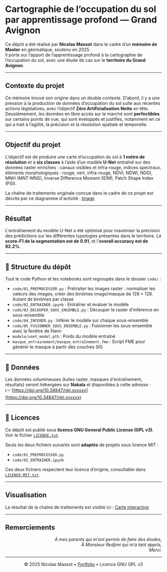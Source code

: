 # Cartographie de l’occupation du sol par apprentissage profond — Grand Avignon

Ce dépôt a été réalisé par **Nicolas Massot** dans le cadre d’un **mémoire de Master** en géomatique, soutenu en 2025.  
Il porte sur l’apport de l’apprentissage profond à la cartographie de l’occupation du sol, avec une étude de cas sur le **territoire du Grand Avignon**.

---

## Contexte du projet 

Ce mémoire trouve son origine dans un double contexte. D’abord, il y a une pression à la production de données d’occupation du sol suite aux récentes actions législatives, avec l’objectif **Zéro Artificialisation Nette** en tête. Deuxièmement, les données en libre accès sur le marché sont **perfectibles** sur certains points de vue, qui sont éveloppés et justifiés, notamment en ce qui a trait à l’agilité, la précision et la résolution spatiale et temporelle.

---

## Objectif du projet

L’objectif est de produire une carte d’occupation du sol à **1 mètre de résolution** et à **six classes** à l’aide d’un modèle **U-Net** entraîné sur des données raster enrichies : canaux visibles et infra-rouge, indices spectraux, éléments morphologiques : rouge, vert, infra-rouge, NDVI, NDWI, NDGI, MNH (MNT-MNS), Inverse Difference Moment (IDM), Patch Shape Index (PSI). 

La chaîne de traitements originale concue dans le cadre de ce projet est décrite par ce diagramme d'activité :
[Image](https://github.com/user-attachments/assets/020fd19a-ec61-4bad-b679-75ba160eb240)

---

## Résultat 

L'entraînement du modèle U-Net a été optimisé pour maximiser la précision des prédictions sur les différentes typologies présentes dans le territoire. Le **score-F1 de la segmentation est de 0.91**, et l'**overall accuracy est de 92.2%**.


---

## 📁 Structure du dépôt

Tout le code Python et les notebooks sont regroupés dans le dossier `code/` :
- `code/01_PREPROCESSER.py` : Prétraiter les images raster : normaliser les valeurs des images, créer des binômes image/masque de 128 × 128. Autant de binômes par classe
- `code/02_ENTRAINER.ipynb` : Entraîner et évaluer le modèle
- `code/03_DECOUPER_SOUS_ENSEMBLE.py` : Découper le raster d'inférence en sous-ensemble
- `code/04_INFERER.py` : Inférer le modèle sur chaque sous-ensemble
- `code/05_FUSIONNER_SOUS_ENSEMBLE.py` : Fusionner les sous-ensemble avec la fenêtre de Hann
- `modele/unet_model.pth` : Poids du modèle entraîné
- `masque_entrainement/masque_entraînement.fmw` : Script FME pour générer le masque à partir des couches SIG

---

## 💾 Données

Les données volumineuses (tuiles raster, masques d'entraînement, résultats) seront hébergées sur **Nakala** et disponibles à cette adresse :  
👉 [https://doi.org/10.34847/nkl.xxxxxx](https://doi.org/10.34847/nkl.xxxxxx)

---

## 📜 Licences

Ce dépôt est publié sous **licence GNU General Public License (GPL v3)**. Voir le fichier [`LICENSE.txt`](LICENSE.txt).

Seuls les deux fichiers suivants sont **adaptés** de projets sous licence MIT :
- `code/01_PREPROCESSER.py`
- `code/02_ENTRAINER.ipynb`

Ces deux fichiers respectent leur licence d’origine, consultable dans [`LICENSE-MIT.txt`](LICENSE-MIT.txt).

---


## Visualisation

Le résultat de la chaîne de traitements est visible ici : <a href="https://mercatorien.github.io/MEMOIRE_MASSOT/">Carte interactive</a>

---


## Remerciements

<p align="right"><em>À mes parents qui m’ont permis de faire des études, <br>
À Monsieur Redjimi qui m’a tant appris,<br>
Merci.</em></p>


<hr>
<p align="center">
  © 2025 Nicolas Massot • <a href="https://nicolasmassot.fr">Portfolio</a> • Licence GNU GPL v3
</p>
